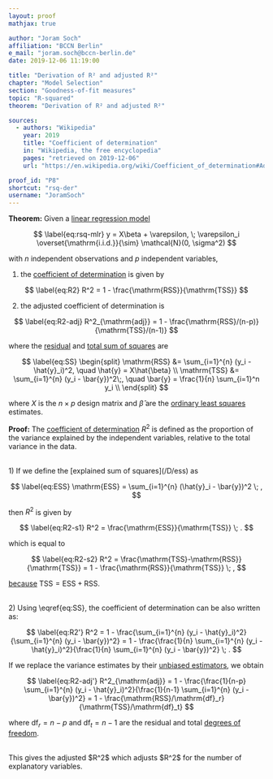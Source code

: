 ```yaml
---
layout: proof
mathjax: true

author: "Joram Soch"
affiliation: "BCCN Berlin"
e_mail: "joram.soch@bccn-berlin.de"
date: 2019-12-06 11:19:00

title: "Derivation of R² and adjusted R²"
chapter: "Model Selection"
section: "Goodness-of-fit measures"
topic: "R-squared"
theorem: "Derivation of R² and adjusted R²"

sources:
  - authors: "Wikipedia"
    year: 2019
    title: "Coefficient of determination"
    in: "Wikipedia, the free encyclopedia"
    pages: "retrieved on 2019-12-06"
    url: "https://en.wikipedia.org/wiki/Coefficient_of_determination#Adjusted_R2"

proof_id: "P8"
shortcut: "rsq-der"
username: "JoramSoch"
---
```



**Theorem:** Given a [linear regression model](/D/mlr)

$$ \label{eq:rsq-mlr}
y = X\beta + \varepsilon, \; \varepsilon_i \overset{\mathrm{i.i.d.}}{\sim} \mathcal{N}(0, \sigma^2)
$$

with $n$ independent observations and $p$ independent variables,

1) the [coefficient of determination](/D/rsq) is given by

$$ \label{eq:R2}
R^2 = 1 - \frac{\mathrm{RSS}}{\mathrm{TSS}}
$$

2) the adjusted coefficient of determination is

$$ \label{eq:R2-adj}
R^2_{\mathrm{adj}} = 1 - \frac{\mathrm{RSS}/(n-p)}{\mathrm{TSS}/(n-1)}
$$

where the [residual](/D/rss) and [total sum of squares](/D/tss) are

$$ \label{eq:SS}
\begin{split}
\mathrm{RSS} &= \sum_{i=1}^{n} (y_i - \hat{y}_i)^2, \quad \hat{y} = X\hat{\beta} \\
\mathrm{TSS} &= \sum_{i=1}^{n} (y_i - \bar{y})^2\;, \quad \bar{y} = \frac{1}{n} \sum_{i=1}^n y_i \\
\end{split}
$$

where $X$ is the $n \times p$ design matrix and $\hat{\beta}$ are the [ordinary least squares](/P/mlr-ols) estimates.


**Proof:** The [coefficient of determination](/D/rsq) $R^2$ is defined as the proportion of the variance explained by the independent variables, relative to the total variance in the data.

<br>
1) If we define the [explained sum of squares](/D/ess) as

$$ \label{eq:ESS}
\mathrm{ESS} = \sum_{i=1}^{n} (\hat{y}_i - \bar{y})^2 \; ,
$$

then $R^2$ is given by

$$ \label{eq:R2-s1}
R^2 = \frac{\mathrm{ESS}}{\mathrm{TSS}} \; .
$$

which is equal to

$$ \label{eq:R2-s2}
R^2 = \frac{\mathrm{TSS}-\mathrm{RSS}}{\mathrm{TSS}} = 1 - \frac{\mathrm{RSS}}{\mathrm{TSS}} \; ,
$$

[because](/P/mlr-pss) $\mathrm{TSS} = \mathrm{ESS} + \mathrm{RSS}$.

<br>
2) Using \eqref{eq:SS}, the coefficient of determination can be also written as:

$$ \label{eq:R2'}
R^2 = 1 - \frac{\sum_{i=1}^{n} (y_i - \hat{y}_i)^2}{\sum_{i=1}^{n} (y_i - \bar{y})^2} = 1 - \frac{\frac{1}{n} \sum_{i=1}^{n} (y_i - \hat{y}_i)^2}{\frac{1}{n} \sum_{i=1}^{n} (y_i - \bar{y})^2} \; .
$$

If we replace the variance estimates by their [unbiased estimators](/P/resvar-unbp), we obtain

$$ \label{eq:R2-adj'}
R^2_{\mathrm{adj}} = 1 - \frac{\frac{1}{n-p} \sum_{i=1}^{n} (y_i - \hat{y}_i)^2}{\frac{1}{n-1} \sum_{i=1}^{n} (y_i - \bar{y})^2} = 1 - \frac{\mathrm{RSS}/\mathrm{df}_r}{\mathrm{TSS}/\mathrm{df}_t}
$$

where $\mathrm{df}_r = n-p$ and $\mathrm{df}_t = n-1$ are the residual and total [degrees of freedom](/D/dof).

<br>
This gives the adjusted $R^2$ which adjusts $R^2$ for the number of explanatory variables.